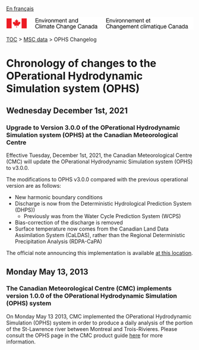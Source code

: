 [En français](changelog_ophs_fr.md)

![ECCC logo](../../img_eccc-logo.png)

[TOC](../../readme_en.md) > [MSC data](../readme_en.md) > OPHS Changelog

# Chronology of changes to the OPerational Hydrodynamic Simulation system (OPHS)

## Wednesday December 1st, 2021

### Upgrade to Version 3.0.0 of the OPerational Hydrodynamic Simulation system (OPHS) at the Canadian Meteorological Centre

Effective Tuesday, December 1st, 2021, the Canadian Meteorological Centre (CMC) will update the OPerational Hydrodynamic Simulation system (OPHS) to v3.0.0.

The modifications to OPHS v3.0.0 compared with the previous operational version are as follows:

* New harmonic boundary conditions
* Discharge is now from the Deterministic Hydrological Prediction System (DHPS))
   * Previously was from the Water Cycle Prediction System (WCPS) 
* Bias-correction of the discharge is removed
* Surface temperature now comes from the Canadian Land Data Assimilation System (CaLDAS), rather than the Regional Deterministic Precipitation Analysis (RDPA-CaPA)

The official note announcing this implementation is available [at this location](https://dd.meteo.gc.ca/doc/genots/2021/11/29/NOCN03_CWAO_xxxx).

## Monday May 13, 2013

### The Canadian Meteorological Centre (CMC) implements version 1.0.0 of the OPerational Hydrodynamic Simulation (OPHS) system

On Monday May 13 2013, CMC implemented the OPerational Hydrodynamic Simulation (OPHS) system in order to produce a daily analysis of the portion of the St-Lawrence river between Montreal and Trois-Rivieres. Please consult the OPHS page in the CMC product guide [here](https://collaboration.cmc.ec.gc.ca/cmc/CMOI/product_guide/submenus/shop_e.html) for more information.
